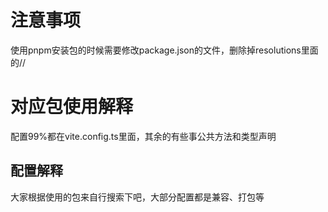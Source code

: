 # 注意事项
使用pnpm安装包的时候需要修改package.json的文件，删除掉resolutions里面的//

# 对应包使用解释
配置99%都在vite.config.ts里面，其余的有些事公共方法和类型声明

## 配置解释
大家根据使用的包来自行搜索下吧，大部分配置都是兼容、打包等


